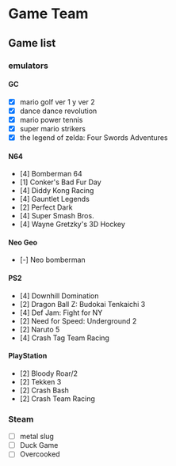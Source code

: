 # Game Team

## Game list

### emulators

#### GC

- [x] mario golf ver 1 y ver 2
- [x] dance dance revolution
- [x] mario power tennis
- [x] super mario strikers
- [x] the legend of zelda: Four Swords Adventures

#### N64

- [4] Bomberman 64
- [1] Conker's Bad Fur Day
- [4] Diddy Kong Racing
- [4] Gauntlet Legends
- [2] Perfect Dark
- [4] Super Smash Bros.
- [4] Wayne Gretzky's 3D Hockey

#### Neo Geo

- [-] Neo bomberman

#### PS2

- [4] Downhill Domination
- [2] Dragon Ball Z: Budokai Tenkaichi 3
- [4] Def Jam: Fight for NY
- [2] Need for Speed: Underground 2
- [2] Naruto 5
- [4] Crash Tag Team Racing

#### PlayStation

- [2] Bloody Roar/2
- [2] Tekken 3
- [2] Crash Bash
- [2] Crash Team Racing

### Steam

- [ ] metal slug
- [ ] Duck Game
- [ ] Overcooked
